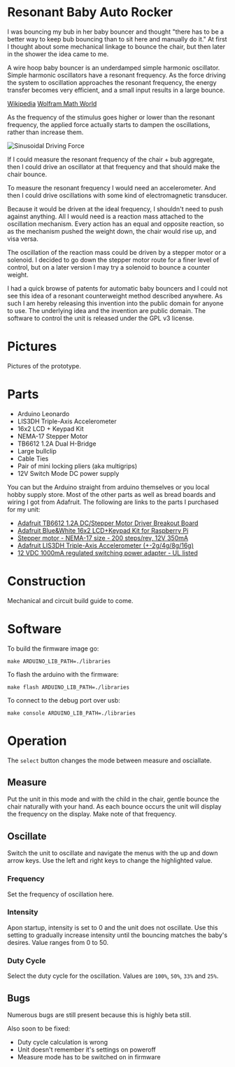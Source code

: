 Resonant Baby Auto Rocker
=========================

I was bouncing my bub in her baby bouncer and thought "there has to be
a better way to keep bub bouncing than to sit here and manually do
it." At first I thought about some mechanical linkage to bounce the
chair, but then later in the shower the idea came to me.

A wire hoop baby bouncer is an underdamped simple harmonic
oscillator. Simple harmonic oscillators have a resonant frequency. As
the force driving the system to oscillation approaches the resonant
frequency, the energy transfer becomes very efficient, and a small
input results in a large bounce.

[Wikipedia](https://en.wikipedia.org/wiki/Harmonic_oscillator#Sinusoidal_driving_force)
[Wolfram Math World](http://mathworld.wolfram.com/UnderdampedSimpleHarmonicMotion.html)

As the frequency of the stimulus goes higher or lower than the
resonant frequency, the applied force actually starts to dampen the
oscillations, rather than increase them.

![Sinusoidal Driving Force](https://upload.wikimedia.org/wikipedia/commons/thumb/7/77/Mplwp_resonance_zeta_envelope.svg/600px-Mplwp_resonance_zeta_envelope.svg.png)

If I could measure the resonant frequency of the chair + bub aggregate,
then I could drive an oscillator at that frequency and that should
make the chair bounce.

To measure the resonant frequency I would need an accelerometer. And
then I could drive oscillations with some kind of electromagnetic
transducer.

Because it would be driven at the ideal frequency, I shouldn't need to
push against anything. All I would need is a reaction mass attached to
the oscillation mechanism. Every action has an equal and opposite
reaction, so as the mechanism pushed the weight down, the chair would
rise up, and visa versa.

The oscillation of the reaction mass could be driven by a stepper
motor or a solenoid. I decided to go down the stepper motor route for
a finer level of control, but on a later version I may try a solenoid
to bounce a counter weight.

I had a quick browse of patents for automatic baby bouncers and I
could not see this idea of a resonant counterweight method described
anywhere. As such I am hereby releasing this invention into the public
domain for anyone to use. The underlying idea and the invention are
public domain.  The software to control the unit is released under the
GPL v3 license.

Pictures
========

Pictures of the prototype.

Parts
=====

 - Arduino Leonardo
 - LIS3DH Triple-Axis Accelerometer
 - 16x2 LCD + Keypad Kit
 - NEMA-17 Stepper Motor
 - TB6612 1.2A Dual H-Bridge
 - Large bullclip
 - Cable Ties
 - Pair of mini locking pliers (aka multigrips)
 - 12V Switch Mode DC power supply

You can but the Arduino straight from arduino themselves or you local
hobby supply store. Most of the other parts as well as bread boards
and wiring I got from Adafruit. The following are links to the parts I
purchased for my unit:

 - [Adafruit TB6612 1.2A DC/Stepper Motor Driver Breakout Board](https://www.adafruit.com/products/2448)
 - [Adafruit Blue&White 16x2 LCD+Keypad Kit for Raspberry Pi](https://www.adafruit.com/products/1115)
 - [Stepper motor - NEMA-17 size - 200 steps/rev, 12V 350mA](https://www.adafruit.com/products/324)
 - [Adafruit LIS3DH Triple-Axis Accelerometer (+-2g/4g/8g/16g)](https://www.adafruit.com/products/2809)
 - [12 VDC 1000mA regulated switching power adapter - UL listed](https://www.adafruit.com/products/798)

Construction
============

Mechanical and circuit build guide to come.

Software
========

To build the firmware image go:

```
make ARDUINO_LIB_PATH=./libraries
```

To flash the arduino with the firmware:

```
make flash ARDUINO_LIB_PATH=./libraries
```

To connect to the debug port over usb:

```
make console ARDUINO_LIB_PATH=./libraries
```

Operation
=========

The `select` button changes the mode between measure and osciallate.

Measure
-------

Put the unit in this mode and with the child in the chair, gentle
bounce the chair naturally with your hand. As each bounce occurs the
unit will display the frequency on the display. Make note of that
frequency.

Oscillate
---------

Switch the unit to oscillate and navigate the menus with the up and
down arrow keys. Use the left and right keys to change the highlighted
value.

### Frequency ###

Set the frequency of oscillation here.

### Intensity ###

Apon startup, intensity is set to 0 and the unit does not
oscillate. Use this setting to gradually increase intensity until the
bouncing matches the baby's desires. Value ranges from 0 to 50.

### Duty Cycle ###

Select the duty cycle for the oscillation. Values are `100%`,
`50%`, `33%` and `25%`.

Bugs
----

Numerous bugs are still present because this is highly beta still.

Also soon to be fixed:

 * Duty cycle calculation is wrong
 * Unit doesn't remember it's settings on poweroff
 * Measure mode has to be switched on in firmware
